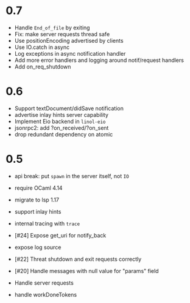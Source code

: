 
# 0.7

- Handle `End_of_file` by exiting
- Fix: make server requests thread safe
- Use positionEncoding advertised by clients
- Use IO.catch in async
- Log exceptions in async notification handler
- Add more error handlers and logging around notif/request handlers
- Add on_req_shutdown

# 0.6

- Support textDocument/didSave notification
- advertise inlay hints server capability
- Implement Eio backend in `linol-eio`
- jsonrpc2: add ?on_received/?on_sent
- drop redundant dependency on atomic

# 0.5

- api break: put `spawn` in the server itself, not `IO`

- require OCaml 4.14
- migrate to lsp 1.17
- support inlay hints
- internal tracing with `trace`
- [#24] Expose get_uri for notify_back
- expose log source
- [#22] Threat shutdown and exit requests correctly
- [#20] Handle messages with null value for  "params" field
- Handle server requests
- handle workDoneTokens
